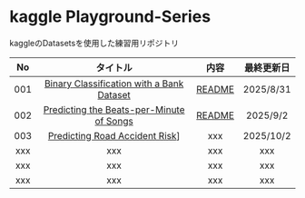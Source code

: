 # kaggle Playground-Series

kaggleのDatasetsを使用した練習用リポジトリ

|No|タイトル|内容|最終更新日|
|:--:|:--:|:--:|:--:|
|001|[Binary Classification with a Bank Dataset](https://www.kaggle.com/competitions/playground-series-s5e8)|[README](https://github.com/kaneda05/kaggle_Playground-Series/blob/main/01_Binary_Classification%7CBank_Dataset/01_README.md)|2025/8/31|
|002|[Predicting the Beats-per-Minute of Songs](https://www.kaggle.com/competitions/playground-series-s5e9)|[README](https://github.com/kaneda05/kaggle_Playground-Series/blob/main/02_Predicting%20the%20Beats-per-Minute%20of%20Songs/02_README.md)|2025/9/2|
|003|[Predicting Road Accident Risk](https://www.kaggle.com/competitions/playground-series-s5e10/overview)]|xxx|2025/10/2|
|xxx|xxx|xxx|xxx|
|xxx|xxx|xxx|xxx|
|xxx|xxx|xxx|xxx|